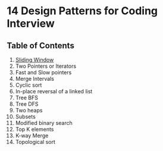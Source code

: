 # 14 Design Patterns for Coding Interview

## Table of Contents
1. [Sliding Window](https://github.com/Jak57/14-design-patterns-coding-interview/tree/main/1.%20Sliding%20Window)
2. Two Pointers or Iterators
3. Fast and Slow pointers
4. Merge Intervals
5. Cyclic sort
6. In-place reversal of a linked list
7. Tree BFS
8. Tree DFS
9. Two heaps
10. Subsets
11. Modified binary search
12. Top K elements
13. K-way Merge
14. Topological sort
